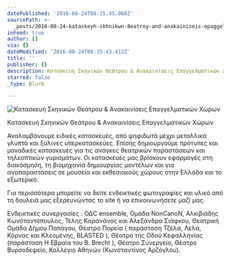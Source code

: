 ```yaml
---
datePublished: '2016-08-24T08:15:45.068Z'
sourcePath: >-
  _posts/2016-08-24-kataskeyh-skhnikwn-8eatroy-and-anakainiseis-epaggelmatikwn-xwr.md
inFeed: true
author: []
via: {}
dateModified: '2016-08-24T08:15:43.412Z'
title: ''
publisher: {}
description: Κατασκευή Σκηνικών Θεάτρου & Aνακαινίσεις Επαγγελματικών Χώρων
starred: false
_type: Blurb

---
```

![Κατασκ&epsi;&upsi;ή Σκηνικών Θ&epsi;άτρο&upsi; & Aνακαινίσ&epsi;ις Επαγγ&epsi;λματικών Χώρων](https://the-grid-user-content.s3-us-west-2.amazonaws.com/8c327407-a438-46be-bb1a-2a6dc1ae3e0e.jpg)

Κατασκευή Σκηνικών Θεάτρου & Aνακαινίσεις Επαγγελματικών Χώρων

Αναλαμβάνουμε ειδικές κατασκευές, από ψηφιδωτά μέχρι μεταλλικά γλυπτά και ξύλινες υπερκατασκεύες. Επίσης δημιουργούμε πρότυπες και μοναδικές κατασκευές για τις ανάγκες θεατρικών παραστάσεων και τηλεοπτικών γυρισμάτων. Οι κατασκευές μας βρίσκουν εφαρμογές στη διακόσμηση, τη βιομηχανία δημιουργίας μοντέλων και για αναπαραστάσεις σε μουσεία και εκθεσιακούς χώρους στην Ελλάδα και το εξωτερικό.

Για περισσότερα μπορείτε να δείτε ενδεικτικές φωτογραφίες και υλικό από τη δουλειά μας εξερευνώντας το site ή να επικοινωνήσετε μαζί μας.

Ενδεικτικές συνεργασίες : ΟΔC ensemble, Ομάδα NonCanoN, Aλκιβιάδης Κωνσταντόπουλος, Τέλης Καρανάνος και Αλεξάνδρα Σιάφκου, Θεατρική Ομάδα Δήμου Παπάγου, Θέατρο Πορεία ( παράσταση Τζέλα, Λέλα, Κόρνας και Κλεομένης, BLASTED ), Θέατρο της Οδού Κεφαλληνίας (παράσταση Η Εβραία του B. Brecht ), Θέατρο Συνεργείο, Θέατρο Βυρσοδεψείο, Κολλέγιο Αθηνών (Κωνσταντίνος Αρζόγλου).